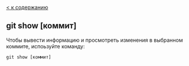 [< к содержанию](./readme.md)

## **git show [коммит]**

Чтобы вывести информацию и просмотреть изменения в выбранном коммите, испоьзуйте команду:

```
git show [коммит]
```